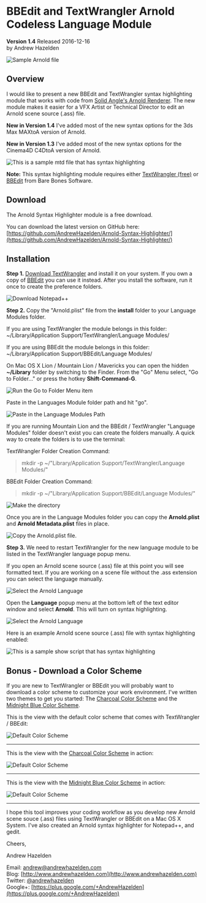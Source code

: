 # BBEdit and TextWrangler Arnold Codeless Language Module  #
**Version 1.4** Released 2016-12-16  
by Andrew Hazelden

![Sample Arnold file](screenshots/tw_arnold_syntax_highlighter.png)

## Overview ##
I would like to present a new BBEdit and TextWrangler syntax highlighting module that works with code from [Solid Angle's Arnold Renderer](http://www.solidangle.com/). The new module makes it easier for a VFX Artist or Technical Director to edit an Arnold scene source (.ass) file.

**New in Version 1.4** I've added most of the new syntax options for the 3ds Max MAXtoA version of Arnold.

**New in Version 1.3** I've added most of the new syntax options for the Cinema4D C4DtoA version of Arnold.

![This is a sample mtd file that has syntax highlighting](screenshots/mtd_syntax_highlighting.png)

**Note:** This syntax highlighting module requires either [TextWrangler (free)](http://www.barebones.com/products/textwrangler/) or [BBEdit](http://www.barebones.com/products/bbedit/) from Bare Bones Software.

## Download ##

The Arnold Syntax Highlighter module is a free download.

You can download the latest version on GitHub here:   
[https://github.com/AndrewHazelden/Arnold-Syntax-Highlighter/](https://github.com/AndrewHazelden/Arnold-Syntax-Highlighter/)

## Installation ##

**Step 1.**  [Download TextWrangler](http://www.barebones.com/products/textwrangler/) and install it on your system. If you own a copy of [BBEdit](http://www.barebones.com/products/bbedit/) you can use it instead. After you install the software, run it once to create the preference folders.

![Download Notepad++](screenshots/download_text_wrangler.png)

**Step 2.**  Copy the "Arnold.plist" file from the **install** folder to your Language Modules folder.

If you are using TextWrangler the module belongs in this folder:  
    ~/Library/Application Support/TextWrangler/Language Modules/

If you are using BBEdit the module belongs in this folder:  
    ~/Library/Application Support/BBEdit/Language Modules/

On Mac OS X Lion / Mountain Lion / Mavericks you can open the hidden **~/Library** folder by switching to the Finder. From the "Go" Menu select, "Go to Folder..." or press the hotkey **Shift-Command-G**.

![Run the Go to Folder Menu item](screenshots/go-to-folder.png)

Paste in the Languages Module folder path and hit "go". 

![Paste in the Language Modules Path](screenshots/go-to-app-support.png)

If you are running Mountain Lion and the BBEdit / TextWrangler "Language Modules" folder doesn't exist you can create the folders manually. A quick way to create the folders is to use the terminal:

TextWrangler Folder Creation Command:  
> mkdir -p ~/"Library/Application Support/TextWrangler/Language Modules/"

BBEdit Folder Creation Command:  
> mkdir -p ~/"Library/Application Support/BBEdit/Language Modules/"

![Make the directory](screenshots/make_the_folder.png)


Once you are in the Language Modules folder you can copy the **Arnold.plist** and **Arnold Metadata.plist** files in place.

![Copy the Arnold.plist file.](screenshots/copy-plist-to-folder.png)

**Step 3.**  We need to restart TextWrangler for the new language module to be listed in the TextWrangler language popup menu.

If you open an Arnold scene source (.ass) file at this point you will see formatted text. If you are working on a scene file without the .ass extension you can select the language manually.

![Select the Arnold Language](screenshots/no-syntax-hightlighting.png)

Open the **Language** popup menu at the bottom left of the text editor window and select **Arnold**. This will turn on syntax highlighting.

![Select the Arnold Language](screenshots/choose-the-language.png)


Here is an example Arnold scene source (.ass) file with syntax highlighting enabled:

![This is a sample show script that has syntax highlighting](screenshots/textwrangler_syntax_hightlighting_enabled.png)

## Bonus - Download a Color Scheme ##

If you are new to TextWrangler or BBEdit you will probably want to download a color scheme to customize your work environment. I've written two themes to get you started: The [Charcoal Color Scheme](http://www.andrewhazelden.com/blog/2012/09/charcoal-color-scheme-for-textwrangler-and-bbedit/) and the [Midnight Blue Color Scheme](http://www.andrewhazelden.com/blog/2012/06/midnight-blue-color-scheme-for-textwrangler-and-bbedit/).

This is the view with the default color scheme that comes with TextWrangler / BBEdit:  

![Default Color Scheme](screenshots/default_formatting.png)

* * *

This is the view with the [Charcoal Color Scheme](http://www.andrewhazelden.com/blog/2012/09/charcoal-color-scheme-for-textwrangler-and-bbedit/) in action:  

![Default Color Scheme](screenshots/charcoal_formatting.png)

* * *

This is the view with the  [Midnight Blue Color Scheme](http://www.andrewhazelden.com/blog/2012/06/midnight-blue-color-scheme-for-textwrangler-and-bbedit/) in action:  

![Default Color Scheme](screenshots/midnight_blue_formatted.png)



* * *

I hope this tool improves your coding workflow as you develop new Arnold scene souce (.ass) files using TextWrangler or BBEdit on a Mac OS X System. I've also created an Arnold syntax highlighter for Notepad++, and gedit.

Cheers,  

Andrew Hazelden

Email: [andrew@andrewhazelden.com](mailto:andrew@andrewhazelden.com)   
Blog: [http://www.andrewhazelden.com](http://www.andrewhazelden.com)  
Twitter: [@andrewhazelden](https://twitter.com/andrewhazelden)  
Google+: [https://plus.google.com/+AndrewHazelden](https://plus.google.com/+AndrewHazelden)


